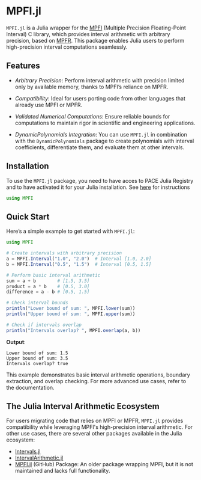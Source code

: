 # MPFI.jl

`MPFI.jl` is a Julia wrapper for the [MPFI](https://perso.ens-lyon.fr/nathalie.revol/software.html) (Multiple Precision Floating-Point Interval) C library, which provides interval arithmetic with arbitrary precision, based on [MPFR](https://www.mpfr.org/). This package enables Julia users to perform high-precision interval computations seamlessly.

## Features

- *Arbitrary Precision*: Perform interval arithmetic with precision limited only by available memory, thanks to MPFI’s reliance on MPFR.  
- *Compatibility*: Ideal for users porting code from other languages that already use MPFI or MPFR.  

- *Validated Numerical Computations*: Ensure reliable bounds for computations to maintain rigor in scientific and engineering applications.  
- *DynamicPolynomials Integration*: You can use `MPFI.jl` in combination with the `DynamicPolynomials` package to create polynomials with interval coefficients, differentiate them, and evaluate them at other intervals.

## Installation
   
To use the `MPFI.jl` package, you need to have acces to PACE Julia Registry and to have activated it for your Julia installation.
See [here](https://pace.gitlabpages.inria.fr/software/) for instructions
  


```julia
using MPFI
```

## Quick Start

Here’s a simple example to get started with `MPFI.jl`:

```julia
using MPFI

# Create intervals with arbitrary precision
a = MPFI.Interval("1.0", "2.0")  # Interval [1.0, 2.0]
b = MPFI.Interval("0.5", "1.5")  # Interval [0.5, 1.5]

# Perform basic interval arithmetic
sum = a + b        # [1.5, 3.5]
product = a * b    # [0.5, 3.0]
difference = a - b # [0.5, 1.5]

# Check interval bounds
println("Lower bound of sum: ", MPFI.lower(sum))
println("Upper bound of sum: ", MPFI.upper(sum))

# Check if intervals overlap
println("Intervals overlap? ", MPFI.overlap(a, b))
```

**Output**:

```
Lower bound of sum: 1.5
Upper bound of sum: 3.5
Intervals overlap? true
```

This example demonstrates basic interval arithmetic operations, boundary extraction, and overlap checking. For more advanced use cases, refer to the documentation.

## The Julia Interval Arithmetic Ecosystem

For users migrating code that relies on MPFI or MPFR, `MPFI.jl` provides compatibility while leveraging MPFI's high-precision interval arithmetic. For other use cases, there are several other packages available in the Julia ecosystem:

- [Intervals.jl](https://invenia.github.io/Intervals.jl/stable/)
- [IntervalArithmetic.jl](https://juliaintervals.github.io/IntervalArithmetic.jl/stable/)
- [MPFI.jl](https://github.com/JuliaIntervals/MPFI.jl) (GitHub) Package: An older package wrapping MPFI, but it is not maintained and lacks full functionality.



